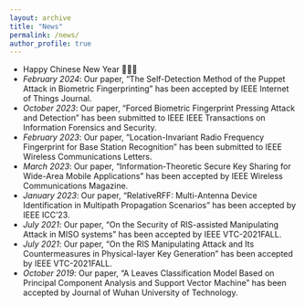 ```yaml
---
layout: archive
title: "News"
permalink: /news/
author_profile: true
---
```

- Happy Chinese New Year 🎉🎉🎉
- *February 2024*: Our paper, “The Self-Detection Method of the Puppet Attack in Biometric Fingerprinting” has been accepted by IEEE Internet of Things Journal.
- *October 2023*: Our paper, “Forced Biometric Fingerprint Pressing Attack and Detection” has been submitted to IEEE IEEE Transactions on Information Forensics and Security.
- *February 2023*: Our paper, “Location-Invariant Radio Frequency Fingerprint for Base Station Recognition” has been submitted to IEEE Wireless Communications Letters.
- *March 2023*: Our paper, “Information-Theoretic Secure Key Sharing for Wide-Area Mobile Applications” has been accepted by IEEE Wireless Communications Magazine.
- *January 2023*: Our paper, “RelativeRFF: Multi-Antenna Device Identification in Multipath Propagation Scenarios” has been accepted by IEEE ICC’23.
- *July 2021*: Our paper, “On the Security of RIS-assisted Manipulating Attack in MISO systems” has been accepted by IEEE VTC-2021FALL.
- *July 2021*: Our paper, “On the RIS Manipulating Attack and Its Countermeasures in Physical-layer Key Generation” has been accepted by IEEE VTC-2021FALL.
- *October 2019*: Our paper, “A Leaves Classification Model Based on Principal Component Analysis and Support Vector Machine” has been accepted by Journal of Wuhan University of Technology.

